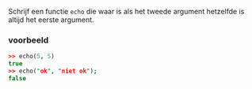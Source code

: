 Schrijf een functie `echo` die waar is als het tweede argument hetzelfde is altijd het eerste argument.

### voorbeeld

```prolog
>> echo(5, 5) 
true
>> echo("ok", "niet ok");
false
```
